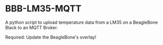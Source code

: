 # BBB-LM35-MQTT
A python script to upload temperature data from a LM35 on a BeagleBone Black to an MQTT Broker.

Required:
  Update the BeagleBone's overlay!
